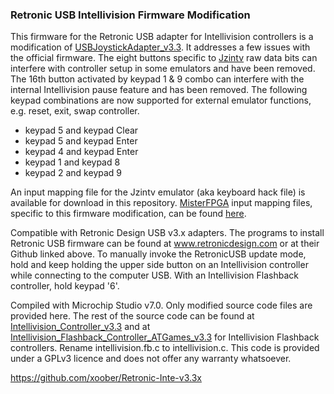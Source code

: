 ### Retronic USB Intellivision Firmware Modification

This firmware for the Retronic USB adapter for Intellivision controllers is a modification of [USBJoystickAdapter_v3.3](https://github.com/retronicdesign/USBJoystickAdapter_v3.3). It addresses a few issues with the official firmware. The eight buttons specific to [Jzintv](http://spatula-city.org/~im14u2c/intv) raw data bits can interfere with controller setup in some emulators and have been removed. The 16th button activated by keypad 1 & 9 combo can interfere with the internal Intellivision pause feature and has been removed. The following keypad combinations are now supported for external emulator functions, e.g. reset, exit, swap controller.

- keypad 5 and keypad Clear
- keypad 5 and keypad Enter
- keypad 4 and keypad Enter
- keypad 1 and keypad 8
- keypad 2 and keypad 9

An input mapping file for the Jzintv emulator (aka keyboard hack file) is available for download in this repository. [MisterFPGA](https://mister-devel.github.io/MkDocs_MiSTer) input mapping files, specific to this firmware modification, can be found [here](https://misterfpga.org/viewtopic.php?p=97890#p97890).

Compatible with Retronic Design USB v3.x adapters. The programs to install Retronic USB firmware can be found at www.retronicdesign.com or at their Github linked above. To manually invoke the RetronicUSB update mode, hold and keep holding the upper side button on an Intellivision controller while connecting to the computer USB. With an Intellivision Flashback controller, hold keypad '6'.

Compiled with Microchip Studio v7.0. Only modified source code files are provided here. The rest of the source code can be found at [Intellivision_Controller_v3.3](https://github.com/retronicdesign/USBJoystickAdapter_v3.3/tree/main/Intellivision_Controller_v3.3) and at [Intellivision_Flashback_Controller_ATGames_v3.3](https://github.com/retronicdesign/USBJoystickAdapter_v3.3/tree/main/Intellivision_Flashback_Controller_ATGames_v3.3) for Intellivision Flashback controllers. Rename intellivision.fb.c to intellivision.c. This code is provided under a GPLv3 licence and does not offer any warranty whatsoever.

https://github.com/xoober/Retronic-Inte-v3.3x


